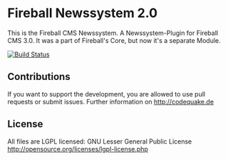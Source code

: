 Fireball Newssystem 2.0
========================

This is the Fireball CMS Newssystem. A Newssystem-Plugin for Fireball CMS 3.0.
It was a part of Fireball's Core, but now it's a separate Module.

[![Build Status](https://travis-ci.org/codeQuake/Fireball_News.svg?branch=v2.0)](https://travis-ci.org/codeQuake/Fireball_News)

Contributions
----------------
If you want to support the development, you are allowed to use pull requests or submit issues. Further information on http://codequake.de


License
----------------
All files are LGPL licensed: GNU Lesser General Public License http://opensource.org/licenses/lgpl-license.php

